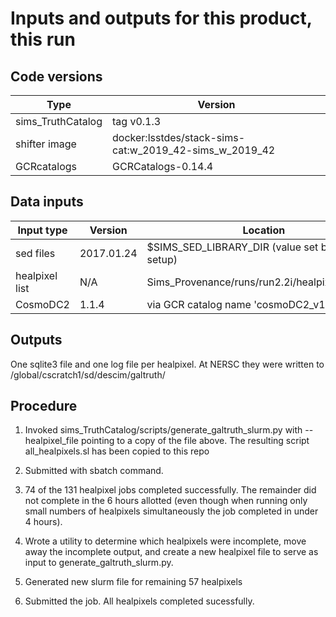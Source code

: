 # Inputs and outputs for this product, this run

## Code versions

| Type               | Version                                                |
| ------------------ | ------------------------------------------------------ |
| sims_TruthCatalog  | tag v0.1.3                                             |
| shifter image      | docker:lsstdes/stack-sims-cat:w_2019_42-sims_w_2019_42 |
| GCRcatalogs        | GCRCatalogs-0.14.4                                     |

## Data inputs

| Input type         | Version      | Location                                          |
| ------------------ | ------------ | ------------------------------------------------- | 
| sed files          |  2017.01.24  | $SIMS_SED_LIBRARY_DIR (value set by sims setup)   |
| healpixel list     |  N/A         | Sims_Provenance/runs/run2.2i/healpixels_wfd.txt   |  
| CosmoDC2           |  1.1.4       | via GCR catalog name 'cosmoDC2_v1.1.4_image'      |

## Outputs

One sqlite3 file and one log file per healpixel.
At NERSC they were written to
/global/cscratch1/sd/descim/galtruth/


## Procedure

1. Invoked sims_TruthCatalog/scripts/generate_galtruth_slurm.py with
 --healpixel_file pointing to a copy of the file above. The resulting script all_healpixels.sl
 has been copied to this repo

2. Submitted with sbatch command.

3. 74 of the 131 healpixel jobs completed successfully. The remainder did not complete in
the 6 hours allotted (even though when running only small numbers of healpixels
simultaneously the job completed in under 4 hours).

4. Wrote a utility to determine which healpixels were incomplete, move away the incomplete
output, and create a new healpixel file to serve as input to generate_galtruth_slurm.py.

5. Generated new slurm file for remaining 57 healpixels

6. Submitted the job.  All healpixels completed sucessfully.

